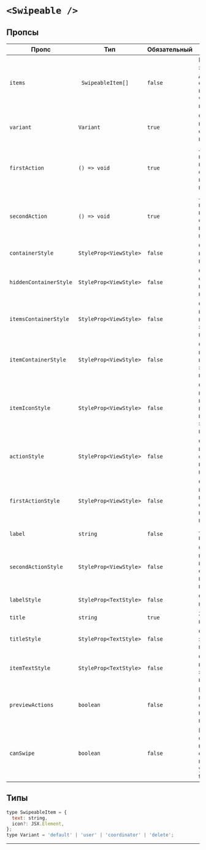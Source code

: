 # `<Swipeable />`

## Пропсы

| Пропс                  | Тип                    | Обязательный | Описание                                                          |
| ---------------------- | ---------------------- | ------------ | ----------------------------------------------------------------- |
| `items`                | ` SwipeableItem[]`     | `false`      | Массив элементов для отображения в нижней части компонента        |
| `variant`              | `Variant`              | `true`       | Один из вариантов отображения компонента                          |
| `firstAction`          | `() => void`           | `true`       | Логика нажатия первой скрытой кнопки в компоненте                 |
| `secondAction`         | `() => void`           | `true`       | Логика нажатия второй скрытой кнопки в компоненте                 |
| `containerStyle`       | `StyleProp<ViewStyle>` | `false`      | Стиль контейнера компонента                                       |
| `hiddenContainerStyle` | `StyleProp<ViewStyle>` | `false`      | Стиль скрытого контейнера компонента                              |
| `itemsContainerStyle`  | `StyleProp<ViewStyle>` | `false`      | Стиль контейнера нижних элементов компонента                      |
| `itemContainerStyle`   | `StyleProp<ViewStyle>` | `false`      | Стиль каждого из нижних элементов компонента                      |
| `itemIconStyle`        | `StyleProp<ViewStyle>` | `false`      | Стиль контейнера каждой из нижних иконок элементов компонента     |
| `actionStyle`          | `StyleProp<ViewStyle>` | `false`      | Стиль контейнера скрытых кнопкок компонента                       |
| `firstActionStyle`     | `StyleProp<ViewStyle>` | `false`      | Стиль контейнера первой скрытой кнопки компонента                 |
| `label`                | `string`               | `false`      | Лейбл компонента                                                  |
| `secondActionStyle`    | `StyleProp<ViewStyle>` | `false`      | Стиль контейнера второй скрытой кнопки компонента                 |
| `labelStyle`           | `StyleProp<TextStyle>` | `false`      | Стиль лейбла компонента                                           |
| `title`                | `string`               | `true`       | Заголовок компонента                                              |
| `titleStyle`           | `StyleProp<TextStyle>` | `false`      | Стиль заголовка компонента                                        |
| `itemTextStyle`        | `StyleProp<TextStyle>` | `false`      | Стиль текста нижних элементов компонента                          |
| `previewActions`       | `boolean`              | `false`      | Показать наличине скрытых кнопок компонента                       |
| `canSwipe`             | `boolean`              | `false`      | Возможность свайпать для показа скрытых кнопок. По умолчанию true |

## Типы

```js
type SwipeableItem = {
  text: string,
  icon?: JSX.Element,
};
type Variant = 'default' | 'user' | 'coordinator' | 'delete';
```

---
